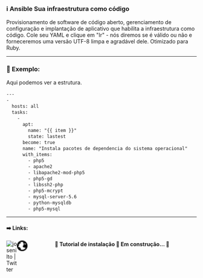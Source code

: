 ### ℹ️ Ansible Sua infraestrutura como código

Provisionamento de software de código aberto, gerenciamento de configuração e implantação de aplicativo que habilita a infraestrutura como código. Cole seu YAML e clique em "Ir" - nós diremos se é válido ou não e forneceremos uma versão UTF-8 limpa e agradável dele. Otimizado para Ruby.

----

### 🔨 Exemplo:

Aqui podemos ver a estrutura.


```MD
--- 
- 
  hosts: all
  tasks: 
    - 
      apt: 
        name: "{{ item }}"
        state: lastest
      become: true
      name: "Instala pacotes de dependencia do sistema operacional"
      with_items: 
        - php5
        - apache2
        - libapache2-mod-php5
        - php5-gd
        - libssh2-php
        - php5-mcrypt
        - mysql-server-5.6
        - python-mysqldb
        - php5-mysql
```

----

#### ➡️ Links:

[<img title="Ansible" align="left" alt="josenilto | Twitter" width="28px" src="https://cdn.jsdelivr.net/npm/simple-icons@v3/icons/ansible.svg" />][ansible]
[<img title="YamLint" align="left" alt="josenilto | Twitter" width="28px" src="https://raw.githubusercontent.com/iconic/open-iconic/master/svg/globe.svg" />][website]

[Ansible]: https://docs.ansible.com/ansible/latest/index.html 
[Website]: http://www.yamllint.com 


<h4 align="center"> 
	🚧 Tutorial de instalação 🚀 Em construção...  🚧	
</h4>
